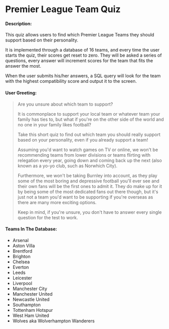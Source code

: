 # Premier League Team Quiz

#### Description:

This quiz allows users to find which Premier League Teams they should support based on their personality. 

It is implemented through a database of 16 teams, and every time the user starts the quiz, their scores get reset to zero.
They will be asked a series of questions, every answer will increment scores for the team that fits the answer the most.

When the user submits his/her answers, a SQL query will look for the team with the highest compatibility score and output it to the screen.

#### User Greeting:

>Are you unsure about which team to support? 
>
>It is commonplace to support your local team or whatever team your family has ties to, but what if you're on the other side of the world and no one in your family likes football?
>
>Take this short quiz to find out which team you should really support based on your personality, even if you already support a team!
>
>Assuming you'd want to watch games on TV or online, we won't be recommending teams from lower divisions or teams flirting with relegation every year, going down and coming back up the next (also known as a yo-yo club, such as Norwhich City). 
>
>Furthermore, we won't be taking Burnley into account, as they play some of the most boring and depressive football you'll ever see and their own fans will be the first ones to admit it. They do make up for it by being some of the most dedicated fans out there though, but it's just not a team you'd want to be supporting if you're overseas as there are many more exciting options.
>
>Keep in mind, if you're unsure, you don't have to answer every single question for the test to work.

#### Teams In The Database:

- Arsenal
- Aston Villa 
- Brentford
- Brighton 
- Chelsea 
- Everton
- Leeds
- Leicester 
- Liverpool 
- Manchester City 
- Manchester United 
- Newcastle United 
- Southampton 
- Tottenham Hotspur 
- West Ham United 
- Wolves aka Wolverhampton Wanderers

